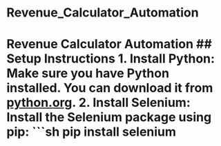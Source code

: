 # Revenue_Calculator_Automation
# Revenue Calculator Automation  ## Setup Instructions  1. **Install Python:** Make sure you have Python installed. You can download it from [python.org](https://www.python.org/downloads/).  2. **Install Selenium:** Install the Selenium package using pip:    ```sh    pip install selenium
